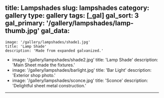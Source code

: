 title: Lampshades
slug: lampshades
category: gallery
type: gallery
tags: [_gal]
gal_sort: 3
gal_primary: '/gallery/lampshades/lamp-thumb.jpg'
gal_data:
  - 
    image: '/gallery/lampshades/shade1.jpg'
    title: 'Lamp Shade'
    description: 'Made from expanded galvanized.'
  - 
    image: '/gallery/lampshades/shade2.jpg'
    title: 'Lamp Shade'
    description: 'Main Sheet made the fixtures.'
  - 
    image: '/gallery/lampshades/barlight.jpg'
    title: 'Bar Light'
    description: 'Exterior shop photo.'
  - 
    image: '/gallery/lampshades/sconce.jpg'
    title: 'Sconce'
    description: 'Delightful sheet metal construction.'
---
